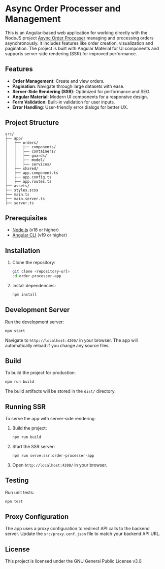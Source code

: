 # Async Order Processer and Management

This is an Angular-based web application for working directly with the NodeJS project [Async Order Processer](https://github.com/buck999/order-processer) managing and processing orders asynchronously. It includes features like order creation, visualization and pagination. The project is built with Angular Material for UI components and supports server-side rendering (SSR) for improved performance.
## Features

- **Order Management**: Create and view orders.
- **Pagination**: Navigate through large datasets with ease.
- **Server-Side Rendering (SSR)**: Optimized for performance and SEO.
- **Angular Material**: Modern UI components for a responsive design.
- **Form Validation**: Built-in validation for user inputs.
- **Error Handling**: User-friendly error dialogs for better UX.

## Project Structure

```
src/
├── app/
│   ├── orders/
│   │   ├── components/
│   │   ├── containers/
│   │   ├── guards/
│   │   ├── model/
│   │   ├── services/
│   ├── shared/
│   ├── app.component.ts
│   ├── app.config.ts
│   ├── app.routes.ts
├── assets/
├── styles.scss
├── main.ts
├── main.server.ts
├── server.ts
```

## Prerequisites

- [Node.js](https://nodejs.org/) (v18 or higher)
- [Angular CLI](https://angular.io/cli) (v19 or higher)

## Installation

1. Clone the repository:
   ```bash
   git clone <repository-url>
   cd order-processer-app
   ```

2. Install dependencies:
   ```bash
   npm install
   ```

## Development Server

Run the development server:
```bash
npm start
```
Navigate to `http://localhost:4200/` in your browser. The app will automatically reload if you change any source files.

## Build

To build the project for production:
```bash
npm run build
```
The build artifacts will be stored in the `dist/` directory.

## Running SSR

To serve the app with server-side rendering:
1. Build the project:
   ```bash
   npm run build
   ```

2. Start the SSR server:
   ```bash
   npm run serve:ssr:order-processer-app
   ```

3. Open `http://localhost:4200/` in your browser.

## Testing

Run unit tests:
```bash
npm test
```

## Proxy Configuration

The app uses a proxy configuration to redirect API calls to the backend server. Update the `src/proxy.conf.json` file to match your backend API URL.

## License

This project is licensed under the GNU General Public License v3.0.
